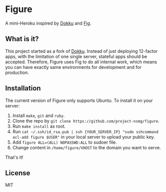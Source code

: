 # Figure

A mini-Heroku inspired by [Dokku](https://github.com/progrium/dokku) and [Fig](https://github.com/docker/fig).

## What is it?

This project started as a fork of [Dokku](https://github.com/progrium/dokku). Instead of just deploying 12-factor apps, with the limitation of one single server, stateful apps should be accepted. Therefore, Figure uses Fig to do all internal work, which means you can have exactly same environments for development and for production.

## Installation

The current version of Figure only supports Ubuntu. To install it on your server:

1. Install `make`, `git` and `ruby`.
2. Clone the repo by `git clone https://github.com/project-nsmg/figure`.
3. Run `make install` as root.
4. Run `cat ~/.ssh/id_rsa.pub | ssh {YOUR_SERVER_IP} "sudo sshcommand acl-add figure $USER"` in your local server to upload your public key.
5. Add `figure ALL=(ALL) NOPASSWD:ALL` to sudoer file.
6. Change content in `/home/figure/VHOST` to the domain you want to serve.

That's it!

## License

MIT
